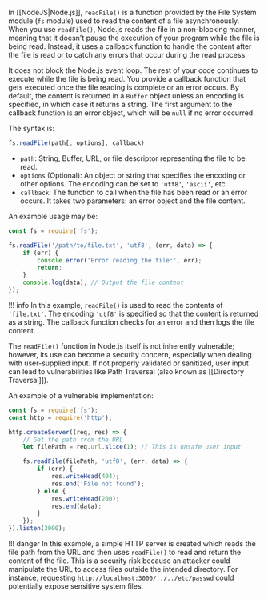 In [[NodeJS|Node.js]], `readFile()` is a function provided by the File System module (`fs` module) used to read the content of a file asynchronously. When you use `readFile()`, Node.js reads the file in a non-blocking manner, meaning that it doesn't pause the execution of your program while the file is being read. Instead, it uses a callback function to handle the content after the file is read or to catch any errors that occur during the read process.

It does not block the Node.js event loop. The rest of your code continues to execute while the file is being read. You provide a callback function that gets executed once the file reading is complete or an error occurs. By default, the content is returned in a `Buffer` object unless an encoding is specified, in which case it returns a string. The first argument to the callback function is an error object, which will be `null` if no error occurred.

The syntax is:

```js
fs.readFile(path[, options], callback)
```

- `path`: String, Buffer, URL, or file descriptor representing the file to be read.
- `options` (Optional): An object or string that specifies the encoding or other options. The encoding can be set to `'utf8'`, `'ascii'`, etc.
- `callback`: The function to call when the file has been read or an error occurs. It takes two parameters: an error object and the file content.

An example usage may be:

```js
const fs = require('fs');

fs.readFile('/path/to/file.txt', 'utf8', (err, data) => {
    if (err) {
        console.error('Error reading the file:', err);
        return;
    }
    console.log(data); // Output the file content
});
```

!!! info
    In this example, `readFile()` is used to read the contents of `'file.txt'`. The encoding `'utf8'` is specified so that the content is returned as a string. The callback function checks for an error and then logs the file content.

The `readFile()` function in Node.js itself is not inherently vulnerable; however, its use can become a security concern, especially when dealing with user-supplied input. If not properly validated or sanitized, user input can lead to vulnerabilities like Path Traversal (also known as [[Directory Traversal]]).

An example of a vulnerable implementation:

```js
const fs = require('fs');
const http = require('http');

http.createServer((req, res) => {
    // Get the path from the URL
    let filePath = req.url.slice(1); // This is unsafe user input

    fs.readFile(filePath, 'utf8', (err, data) => {
        if (err) {
            res.writeHead(404);
            res.end('File not found');
        } else {
            res.writeHead(200);
            res.end(data);
        }
    });
}).listen(3000);
```

!!! danger
    In this example, a simple HTTP server is created which reads the file path from the URL and then uses `readFile()` to read and return the content of the file. This is a security risk because an attacker could manipulate the URL to access files outside the intended directory. For instance, requesting `http://localhost:3000/../../etc/passwd` could potentially expose sensitive system files.

